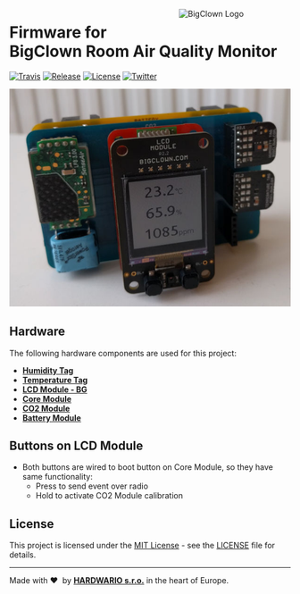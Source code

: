 <a href="https://www.bigclown.com/"><img src="https://bigclown.sirv.com/logo.png" width="200" height="59" alt="BigClown Logo" align="right"></a>

# Firmware for BigClown Room Air Quality Monitor

[![Travis](https://img.shields.io/travis/bigclownlabs/bcf-room-air-quality-monitor/master.svg)](https://travis-ci.org/bigclownlabs/bcf-room-air-quality-monitor)
[![Release](https://img.shields.io/github/release/bigclownlabs/bcf-room-air-quality-monitor.svg)](https://github.com/bigclownlabs/bcf-room-air-quality-monitor/releases)
[![License](https://img.shields.io/github/license/bigclownlabs/bcf-room-air-quality-monitor.svg)](https://github.com/bigclownlabs/bcf-room-air-quality-monitor/blob/master/LICENSE)
[![Twitter](https://img.shields.io/twitter/follow/BigClownLabs.svg?style=social&label=Follow)](https://twitter.com/BigClownLabs)

![Photo of Room Air Quality Monitor assembly](doc/room-air-quality-monitor.jpg)

## Hardware

The following hardware components are used for this project:

* **[Humidity Tag](https://shop.bigclown.com/products/humidity-tag)**
* **[Temperature Tag](https://shop.bigclown.com/products/temperature-tag)**
* **[LCD Module - BG](https://shop.bigclown.com/products/lcd-module)**
* **[Core Module](https://shop.bigclown.com/products/core-module)**
* **[CO2 Module](https://shop.bigclown.com/products/co2-module)**
* **[Battery Module](https://shop.bigclown.com/products/battery-module)**

## Buttons on LCD Module

* Both buttons are wired to boot button on Core Module, so they have same functionality:
  * Press to send event over radio
  * Hold to activate CO2 Module calibration

## License

This project is licensed under the [MIT License](https://opensource.org/licenses/MIT/) - see the [LICENSE](LICENSE) file for details.

---

Made with &#x2764;&nbsp; by [**HARDWARIO s.r.o.**](https://www.hardwario.com/) in the heart of Europe.
